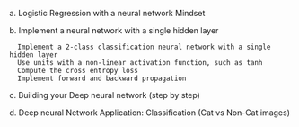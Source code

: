 
  a. Logistic Regression with a neural network Mindset
  
  b. Implement a neural network with a single hidden layer
  
      Implement a 2-class classification neural network with a single hidden layer
      Use units with a non-linear activation function, such as tanh
      Compute the cross entropy loss
      Implement forward and backward propagation
      
  c. Building your Deep neural network (step by step)
  
  d. Deep neural Network Application: Classification (Cat vs Non-Cat images)

